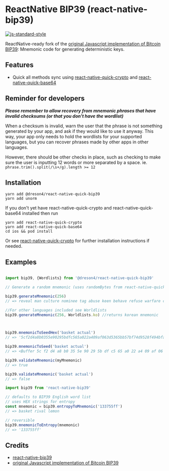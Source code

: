 # ReactNative BIP39 (react-native-bip39)

[![js-standard-style](https://cdn.rawgit.com/feross/standard/master/badge.svg)](https://github.com/feross/standard)


ReactNative-ready fork of the [original Javascript implementation of Bitcoin BIP39](https://github.com/bitcoinjs/bip39): Mnemonic code for generating deterministic keys.

## Features
- Quick all methods sync using [react-native-quick-crypto](https://github.com/margelo/react-native-quick-crypto) and [react-native-quick-base64](https://github.com/craftzdog/react-native-quick-base64)

## Reminder for developers

***Please remember to allow recovery from mnemonic phrases that have invalid checksums (or that you don't have the wordlist)***

When a checksum is invalid, warn the user that the phrase is not something generated by your app, and ask if they would like to use it anyway. This way, your app only needs to hold the wordlists for your supported languages, but you can recover phrases made by other apps in other languages.

However, there should be other checks in place, such as checking to make sure the user is inputting 12 words or more separated by a space. ie. `phrase.trim().split(/\s+/g).length >= 12`

## Installation

```
yarn add @dreson4/react-native-quick-bip39
yarn add unorm
```

If you don't yet have react-native-quick-crypto and react-native-quick-base64 installed then run
```
yarn add react-native-quick-crypto
yarn add react-native-quick-base64
cd ios && pod install
```
Or see [react-native-quick-crypto](https://github.com/margelo/react-native-quick-crypto) for further installation instructions if needed.




## Examples
``` js

import bip39, {Wordlists} from '@dreson4/react-native-quick-bip39'

// Generate a random mnemonic (uses randomBytes from react-native-quick-crypto under the hood), defaults to 128-bits of entropy

bip39.generateMnemonic(256)
// => reveal man culture nominee tag abuse keen behave refuse warfare crisp thunder valve knock unique try fold energy torch news thought access hawk table

//For other languages included see Worldlists
bip39.generateMnemonic(256, Worldlists.ko) //returns korean mnemonic



bip39.mnemonicToSeedHex('basket actual')
// => '5cf2d4a8b0355e90295bdfc565a022a409af063d5365bb57bf74d9528f494bfa4400f53d8349b80fdae44082d7f9541e1dba2b003bcfec9d0d53781ca676651f'

bip39.mnemonicToSeed('basket actual')
// => <Buffer 5c f2 d4 a8 b0 35 5e 90 29 5b df c5 65 a0 22 a4 09 af 06 3d 53 65 bb 57 bf 74 d9 52 8f 49 4b fa 44 00 f5 3d 83 49 b8 0f da e4 40 82 d7 f9 54 1e 1d ba 2b ...>

bip39.validateMnemonic(myMnemonic)
// => true

bip39.validateMnemonic('basket actual')
// => false
```


``` js
import bip39 from 'react-native-bip39'

// defaults to BIP39 English word list
// uses HEX strings for entropy
const mnemonic = bip39.entropyToMnemonic('133755ff')
// => basket rival lemon

// reversible
bip39.mnemonicToEntropy(mnemonic)
// => '133755ff'
```


## Credits
- [react-native-bip39](https://github.com/novalabio/react-native-bip39)
- [original Javascript implementation of Bitcoin BIP39](https://github.com/bitcoinjs/bip39)
